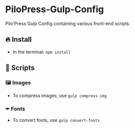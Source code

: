 # PiloPress-Gulp-Config
Pilo'Press Gulp Config containing various front-end scripts.

## 🔥 Install
- In the terminal: `npm install`

## 🔨 Scripts

### 🖼 Images
- To compress images, use `gulp compress-img`

### ✒ Fonts
- To convert foots, use `gulp convert-fonts`
